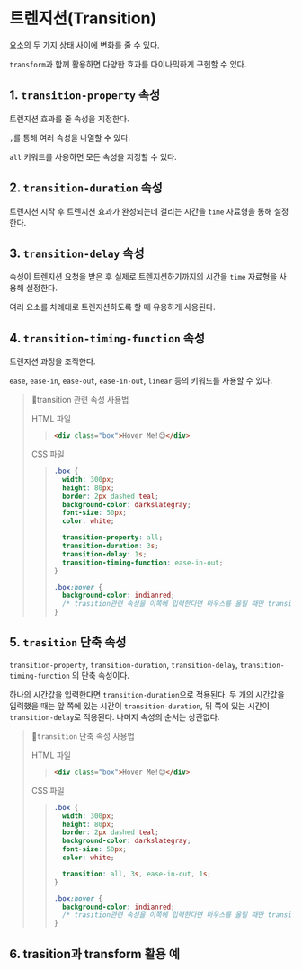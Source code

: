# 트렌지션(Transition)

요소의 두 가지 상태 사이에 변화를 줄 수 있다.

`transform`과 함께 활용하면 다양한 효과를 다이나믹하게 구현할 수 있다.

## 1. `transition-property` 속성

트렌지션 효과를 줄 속성을 지정한다.

`,`를 통해 여러 속성을 나열할 수 있다.

`all` 키워드를 사용하면 모든 속성을 지정할 수 있다.

## 2. `transition-duration` 속성

트렌지션 시작 후 트렌지션 효과가 완성되는데 걸리는 시간을 `time` 자료형을 통해 설정한다.

## 3. `transition-delay` 속성

속성이 트렌지션 요청을 받은 후 실제로 트렌지션하기까지의 시간을 `time` 자료형을 사용해 설정한다.

여러 요소를 차례대로 트렌지션하도록 할 때 유용하게 사용된다.

## 4. `transition-timing-function` 속성

트렌지션 과정을 조작한다.

`ease`, `ease-in`, `ease-out`, `ease-in-out`, `linear` 등의 키워드를 사용할 수 있다.

> 📌transition 관련 속성 사용법
>
> HTML 파일
>
> > ```html
> > <div class="box">Hover Me!😊</div>
> > ```
>
> CSS 파일
>
> > ```css
> > .box {
> >   width: 300px;
> >   height: 80px;
> >   border: 2px dashed teal;
> >   background-color: darkslategray;
> >   font-size: 50px;
> >   color: white;
> >
> >   transition-property: all;
> >   transition-duration: 3s;
> >   transition-delay: 1s;
> >   transition-timing-function: ease-in-out;
> > }
> >
> > .box:hover {
> >   background-color: indianred;
> >   /* trasition관련 속성을 이쪽에 입력한다면 마우스를 올릴 때만 transition 발생 */
> > }
> > ```

## 5. `trasition` 단축 속성

`transition-property`, `transition-duration`, `transition-delay`, `transition-timing-function` 의 단축 속성이다.

하나의 시간값을 입력한다면 `transition-duration`으로 적용된다. 두 개의 시간값을 입력했을 때는 앞 쪽에 있는 시간이 `transition-duration`, 뒤 쪽에 있는 시간이 `transition-delay`로 적용된다. 나머지 속성의 순서는 상관없다.

> 📌`transition` 단축 속성 사용법
>
> HTML 파일
>
> > ```html
> > <div class="box">Hover Me!😊</div>
> > ```
>
> CSS 파일
>
> > ```css
> > .box {
> >   width: 300px;
> >   height: 80px;
> >   border: 2px dashed teal;
> >   background-color: darkslategray;
> >   font-size: 50px;
> >   color: white;
> >
> >   transition: all, 3s, ease-in-out, 1s;
> > }
> >
> > .box:hover {
> >   background-color: indianred;
> >   /* trasition관련 속성을 이쪽에 입력한다면 마우스를 올릴 때만 transition 발생 */
> > }
> > ```

## 6. trasition과 transform 활용 예
